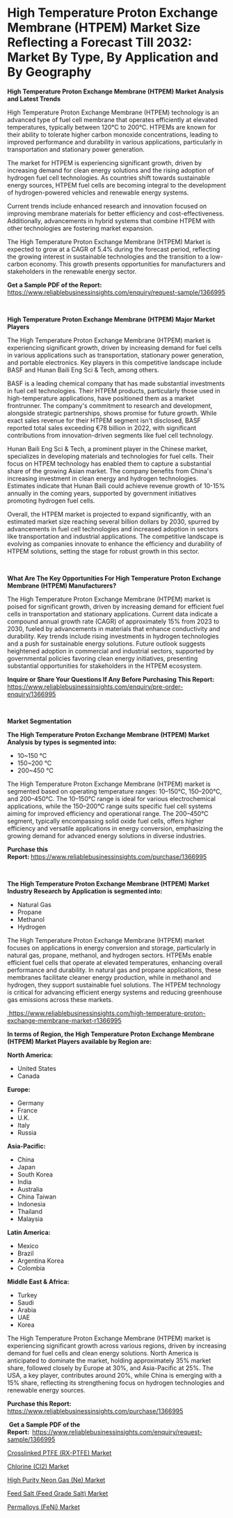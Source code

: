 <p><h1>High Temperature Proton Exchange Membrane (HTPEM) Market Size Reflecting a Forecast Till 2032: Market By Type, By Application and By Geography</h1></p><p><strong>High Temperature Proton Exchange Membrane (HTPEM) Market Analysis and Latest Trends</strong></p>
<p><p>High Temperature Proton Exchange Membrane (HTPEM) technology is an advanced type of fuel cell membrane that operates efficiently at elevated temperatures, typically between 120°C to 200°C. HTPEMs are known for their ability to tolerate higher carbon monoxide concentrations, leading to improved performance and durability in various applications, particularly in transportation and stationary power generation. </p><p>The market for HTPEM is experiencing significant growth, driven by increasing demand for clean energy solutions and the rising adoption of hydrogen fuel cell technologies. As countries shift towards sustainable energy sources, HTPEM fuel cells are becoming integral to the development of hydrogen-powered vehicles and renewable energy systems. </p><p>Current trends include enhanced research and innovation focused on improving membrane materials for better efficiency and cost-effectiveness. Additionally, advancements in hybrid systems that combine HTPEM with other technologies are fostering market expansion. </p><p>The High Temperature Proton Exchange Membrane (HTPEM) Market is expected to grow at a CAGR of 5.4% during the forecast period, reflecting the growing interest in sustainable technologies and the transition to a low-carbon economy. This growth presents opportunities for manufacturers and stakeholders in the renewable energy sector.</p></p>
<p><strong>Get a Sample PDF of the Report:&nbsp;</strong> <a href="https://www.reliablebusinessinsights.com/enquiry/request-sample/1366995?utm_campaign=1091&utm_medium=2&utm_source=Github&utm_content=ia&utm_term=01022025&utm_id=high-temperature-proton-exchange-membrane-htpem">https://www.reliablebusinessinsights.com/enquiry/request-sample/1366995</a></p>
<p>&nbsp;</p>
<p><strong>High Temperature Proton Exchange Membrane (HTPEM) Major Market Players</strong></p>
<p><p>The High Temperature Proton Exchange Membrane (HTPEM) market is experiencing significant growth, driven by increasing demand for fuel cells in various applications such as transportation, stationary power generation, and portable electronics. Key players in this competitive landscape include BASF and Hunan Baili Eng Sci & Tech, among others.</p><p>BASF is a leading chemical company that has made substantial investments in fuel cell technologies. Their HTPEM products, particularly those used in high-temperature applications, have positioned them as a market frontrunner. The company's commitment to research and development, alongside strategic partnerships, shows promise for future growth. While exact sales revenue for their HTPEM segment isn't disclosed, BASF reported total sales exceeding €78 billion in 2022, with significant contributions from innovation-driven segments like fuel cell technology.</p><p>Hunan Baili Eng Sci & Tech, a prominent player in the Chinese market, specializes in developing materials and technologies for fuel cells. Their focus on HTPEM technology has enabled them to capture a substantial share of the growing Asian market. The company benefits from China's increasing investment in clean energy and hydrogen technologies. Estimates indicate that Hunan Baili could achieve revenue growth of 10-15% annually in the coming years, supported by government initiatives promoting hydrogen fuel cells.</p><p>Overall, the HTPEM market is projected to expand significantly, with an estimated market size reaching several billion dollars by 2030, spurred by advancements in fuel cell technologies and increased adoption in sectors like transportation and industrial applications. The competitive landscape is evolving as companies innovate to enhance the efficiency and durability of HTPEM solutions, setting the stage for robust growth in this sector.</p></p>
<p>&nbsp;</p>
<p><strong>What Are The Key Opportunities For High Temperature Proton Exchange Membrane (HTPEM) Manufacturers?</strong></p>
<p><p>The High Temperature Proton Exchange Membrane (HTPEM) market is poised for significant growth, driven by increasing demand for efficient fuel cells in transportation and stationary applications. Current data indicate a compound annual growth rate (CAGR) of approximately 15% from 2023 to 2030, fueled by advancements in materials that enhance conductivity and durability. Key trends include rising investments in hydrogen technologies and a push for sustainable energy solutions. Future outlook suggests heightened adoption in commercial and industrial sectors, supported by governmental policies favoring clean energy initiatives, presenting substantial opportunities for stakeholders in the HTPEM ecosystem.</p></p>
<p><strong>Inquire or Share Your Questions If Any Before Purchasing This Report:</strong> <a href="https://www.reliablebusinessinsights.com/enquiry/pre-order-enquiry/1366995?utm_campaign=1091&utm_medium=2&utm_source=Github&utm_content=ia&utm_term=01022025&utm_id=high-temperature-proton-exchange-membrane-htpem">https://www.reliablebusinessinsights.com/enquiry/pre-order-enquiry/1366995</a></p>
<p>&nbsp;</p>
<p><strong>Market Segmentation</strong></p>
<p><strong>The High Temperature Proton Exchange Membrane (HTPEM) Market Analysis by types is segmented into:</strong></p>
<p><ul><li>10~150 ℃</li><li>150~200 ℃</li><li>200~450 ℃</li></ul></p>
<p><p>The High Temperature Proton Exchange Membrane (HTPEM) market is segmented based on operating temperature ranges: 10–150°C, 150–200°C, and 200–450°C. The 10–150°C range is ideal for various electrochemical applications, while the 150–200°C range suits specific fuel cell systems aiming for improved efficiency and operational range. The 200–450°C segment, typically encompassing solid oxide fuel cells, offers higher efficiency and versatile applications in energy conversion, emphasizing the growing demand for advanced energy solutions in diverse industries.</p></p>
<p><strong>Purchase this Report:&nbsp;</strong><a href="https://www.reliablebusinessinsights.com/purchase/1366995?utm_campaign=1091&utm_medium=2&utm_source=Github&utm_content=ia&utm_term=01022025&utm_id=high-temperature-proton-exchange-membrane-htpem">https://www.reliablebusinessinsights.com/purchase/1366995</a></p>
<p>&nbsp;</p>
<p><strong>The High Temperature Proton Exchange Membrane (HTPEM) Market Industry Research by Application is segmented into:</strong></p>
<p><ul><li>Natural Gas</li><li>Propane</li><li>Methanol</li><li>Hydrogen</li></ul></p>
<p><p>The High Temperature Proton Exchange Membrane (HTPEM) market focuses on applications in energy conversion and storage, particularly in natural gas, propane, methanol, and hydrogen sectors. HTPEMs enable efficient fuel cells that operate at elevated temperatures, enhancing overall performance and durability. In natural gas and propane applications, these membranes facilitate cleaner energy production, while in methanol and hydrogen, they support sustainable fuel solutions. The HTPEM technology is critical for advancing efficient energy systems and reducing greenhouse gas emissions across these markets.</p></p>
<p><a href="https://www.reliablebusinessinsights.com/high-temperature-proton-exchange-membrane-market-r1366995?utm_campaign=1091&utm_medium=2&utm_source=Github&utm_content=ia&utm_term=01022025&utm_id=high-temperature-proton-exchange-membrane-htpem">&nbsp;https://www.reliablebusinessinsights.com/high-temperature-proton-exchange-membrane-market-r1366995</a></p>
<p><strong>In terms of Region, the High Temperature Proton Exchange Membrane (HTPEM) Market Players available by Region are:</strong></p>
<p>
    <p> <strong> North America: </strong>
        <ul>
            <li>United States</li>
            <li>Canada</li>
        </ul>
        </p> 
    <p> <strong> Europe: </strong>
        <ul>
            <li>Germany</li>
            <li>France</li>
            <li>U.K.</li>
            <li>Italy</li>
            <li>Russia</li>
        </ul>
        </p> 
    <p> <strong> Asia-Pacific: </strong>
        <ul>
            <li>China</li>
            <li>Japan</li>
            <li>South Korea</li>
            <li>India</li>
            <li>Australia</li>
            <li>China Taiwan</li>
            <li>Indonesia</li>
            <li>Thailand</li>
            <li>Malaysia</li>
        </ul>
        </p> 
    <p> <strong> Latin America: </strong>
        <ul>
            <li>Mexico</li>
            <li>Brazil</li>
            <li>Argentina Korea</li>
            <li>Colombia</li>
        </ul>
        </p> 
    <p> <strong> Middle East & Africa: </strong>
        <ul>
            <li>Turkey</li>
            <li>Saudi</li>
            <li>Arabia</li>
            <li>UAE</li>
            <li>Korea</li>
        </ul>
    </p>
    </p>
<p><p>The High Temperature Proton Exchange Membrane (HTPEM) market is experiencing significant growth across various regions, driven by increasing demand for fuel cells and clean energy solutions. North America is anticipated to dominate the market, holding approximately 35% market share, followed closely by Europe at 30%, and Asia-Pacific at 25%. The USA, a key player, contributes around 20%, while China is emerging with a 15% share, reflecting its strengthening focus on hydrogen technologies and renewable energy sources.</p></p>
<p><strong>Purchase this Report: </strong><a href="https://www.reliablebusinessinsights.com/purchase/1366995?utm_campaign=1091&utm_medium=2&utm_source=Github&utm_content=ia&utm_term=01022025&utm_id=high-temperature-proton-exchange-membrane-htpem">https://www.reliablebusinessinsights.com/purchase/1366995</a></p>
<p>&nbsp;<strong>Get a Sample PDF of the Report:&nbsp;&nbsp;</strong><a href="https://www.reliablebusinessinsights.com/enquiry/request-sample/1366995?utm_campaign=1091&utm_medium=2&utm_source=Github&utm_content=ia&utm_term=01022025&utm_id=high-temperature-proton-exchange-membrane-htpem">https://www.reliablebusinessinsights.com/enquiry/request-sample/1366995</a></p>
<p><strong></strong></p>
<p><p><a href="https://github.com/leyesamilej/Market-Research-Report-List-1/blob/main/crosslinked-ptfe-rx-ptfe-market.md?utm_campaign=1091&utm_medium=2&utm_source=Github&utm_content=ia&utm_term=01022025&utm_id=high-temperature-proton-exchange-membrane-htpem">Crosslinked PTFE (RX-PTFE) Market</a></p><p><a href="https://github.com/rushanday/Market-Research-Report-List-1/blob/main/chlorine-cl2-market.md?utm_campaign=1091&utm_medium=2&utm_source=Github&utm_content=ia&utm_term=01022025&utm_id=high-temperature-proton-exchange-membrane-htpem">Chlorine (Cl2) Market</a></p><p><a href="https://github.com/ziogaskangui96/Market-Research-Report-List-1/blob/main/high-purity-neon-gas-ne-market.md?utm_campaign=1091&utm_medium=2&utm_source=Github&utm_content=ia&utm_term=01022025&utm_id=high-temperature-proton-exchange-membrane-htpem">High Purity Neon Gas (Ne) Market</a></p><p><a href="https://github.com/nemcemakoi/Market-Research-Report-List-1/blob/main/feed-salt-feed-grade-salt-market.md?utm_campaign=1091&utm_medium=2&utm_source=Github&utm_content=ia&utm_term=01022025&utm_id=high-temperature-proton-exchange-membrane-htpem">Feed Salt (Feed Grade Salt) Market</a></p><p><a href="https://github.com/carylgrinko/Market-Research-Report-List-1/blob/main/permalloys-feni-market.md?utm_campaign=1091&utm_medium=2&utm_source=Github&utm_content=ia&utm_term=01022025&utm_id=high-temperature-proton-exchange-membrane-htpem">Permalloys (FeNi) Market</a></p></p>